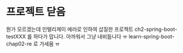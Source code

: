 # 프로젝트 닫음 
뭔가 모르겠는데 인텔리제이 에러로 인하여 삽질한 프로젝트 ch2-spring-boot-testXXX 를 하다가 맙니다. 아까워서 그냥 내비둡니다 ㅠ
learn-spring-boot-chap02-re 로 가세욤 ㅠ 
